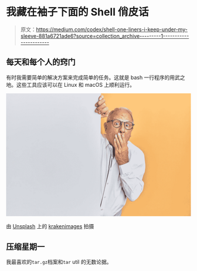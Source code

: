 # 我藏在袖子下面的 Shell 俏皮话

> 原文：<https://medium.com/codex/shell-one-liners-i-keep-under-my-sleeve-881a6721ade6?source=collection_archive---------1----------------------->

## 每天和每个人的窍门

有时我需要简单的解决方案来完成简单的任务。这就是 bash 一行程序的用武之地。这些工具应该可以在 Linux 和 macOS 上顺利运行。

![](img/5a08c7a89349aef8ef8b05ce733910a2.png)

由 [Unsplash](https://unsplash.com?utm_source=medium&utm_medium=referral) 上的 [krakenimages](https://unsplash.com/@krakenimages?utm_source=medium&utm_medium=referral) 拍摄

## 压缩星期一

我最喜欢的`tar.gz`档案和`tar` util 的无数论据。